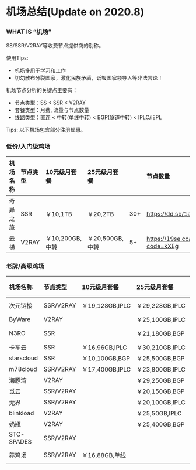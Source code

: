 # 机场总结(Update on 2020.8)

### WHAT IS “机场”

SS/SSR/V2RAY等收费节点提供商的别称。

使用Tips:

- 机场多用于学习和工作
- 切勿散布分裂国家，激化民族矛盾，诋毁国家领导人等非法言论！

 
机场节点分析的关键点主要有：
- 节点类型：SS < SSR < V2RAY
- 套餐类型：月费, 流量与节点数量
- 线路类型：直连 < 中转(单线中转) < BGP(隧道中转) < IPLC/IEPL


Tips: 以下机场包含部分注册优惠。

### 低价/入门级鸡场

机场名称|节点类型|10元级月套餐|25元级月套餐||节点数量|链接
:--|:--|:--|:--|:--|:--|:--
奇异之旅|SSR|￥10,1TB|￥20,2TB|30+|https://dd.sb/1azKY
云梯|V2RAY|￥10,200GB,中转|￥20,500GB,中转|5+|https://19se.cc/auth/register?code=kXEg


### 老牌/高级鸡场

机场名称|节点类型|10元级月套餐|25元级月套餐|50元级月套餐|节点数|链接|优惠码
:--|:--|:--|:--|:--|:--|:--|:--
次元链接|SSR/V2RAY|￥19,128GB,IPLC|￥29,228GB,IPLC|￥49,430GB,IPLC|60+|https://dd.sb/gH7aR|cylink-limbopro
ByWare|V2RAY||￥25,100GB,IPLC|￥45,180GB,IPLC|10+|https://dd.sb/D4Yfm|wpbox
N3RO|SSR||￥21,180GB,BGP|￥33,400GB,IPLC|44+|https://n3ro.best/user/shop|n3ro-limbopro
卡车云|SSR|￥16,96GB,IPLC|￥30,210GB,IPLC||30+|https://kcjisu.icu/user/shop
starscloud|SSR|￥10,100GB,BGP|￥25,500GB,BGP|￥50,1TB,IPLC|18+|https://dd.sb/6kRnQ
m78cloud|SSR/V2RAY|￥17,400GB,IPLC|￥23,800GB,IPLC||19+|https://dd.sb/RJp8t
海豚湾|V2RAY||￥29,250GB,BGP|￥49,500GB,IPLC||https://dd.sb/Wvy06
觅云|SSR/V2RAY||￥20,150GB,BGP|￥40,300GB,BGP|52+|https://dd.sb/fhpvW
无界|SSR/V2RAY||￥20,100GB,IPLC|￥40,250GB,IPLC||https://dd.sb/0AtEE
blinkload|V2RAY||￥25,50GB,IPLC|￥69,50GB,IPLC|150+|https://dd.sb/dDLmm
奶瓶|V2RAY||￥25,400GB,BGP||20+|https://npss.cloud/
STC-SPADES|SSR/V2RAY|||￥38,100GB,BGP||https://stc-server.in/user/shop
养鸡场|SSR/V2RAY|￥16,88GB,单线||￥38,160GB,BGP||https://xn--l6qx3l1p4e.com/






